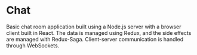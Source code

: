 # Chat
Basic chat room application built using a Node.js server with a browser client built in React. The data is managed using Redux, and the side effects are managed with Redux-Saga. Client-server communication is handled through WebSockets.
